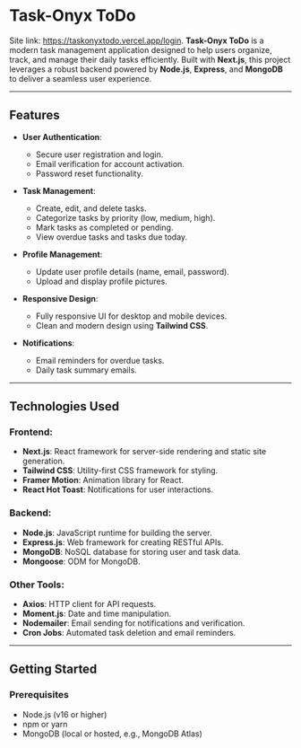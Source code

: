 # Task-Onyx ToDo
Site link: https://taskonyxtodo.vercel.app/login.
**Task-Onyx ToDo** is a modern task management application designed to help users organize, track, and manage their daily tasks efficiently. Built with **Next.js**, this project leverages a robust backend powered by **Node.js**, **Express**, and **MongoDB** to deliver a seamless user experience.

---

## Features

- **User Authentication**:

  - Secure user registration and login.
  - Email verification for account activation.
  - Password reset functionality.

- **Task Management**:

  - Create, edit, and delete tasks.
  - Categorize tasks by priority (low, medium, high).
  - Mark tasks as completed or pending.
  - View overdue tasks and tasks due today.

- **Profile Management**:

  - Update user profile details (name, email, password).
  - Upload and display profile pictures.

- **Responsive Design**:

  - Fully responsive UI for desktop and mobile devices.
  - Clean and modern design using **Tailwind CSS**.

- **Notifications**:
  - Email reminders for overdue tasks.
  - Daily task summary emails.

---

## Technologies Used

### Frontend:

- **Next.js**: React framework for server-side rendering and static site generation.
- **Tailwind CSS**: Utility-first CSS framework for styling.
- **Framer Motion**: Animation library for React.
- **React Hot Toast**: Notifications for user interactions.

### Backend:

- **Node.js**: JavaScript runtime for building the server.
- **Express.js**: Web framework for creating RESTful APIs.
- **MongoDB**: NoSQL database for storing user and task data.
- **Mongoose**: ODM for MongoDB.

### Other Tools:

- **Axios**: HTTP client for API requests.
- **Moment.js**: Date and time manipulation.
- **Nodemailer**: Email sending for notifications and verification.
- **Cron Jobs**: Automated task deletion and email reminders.

---

## Getting Started

### Prerequisites

- Node.js (v16 or higher)
- npm or yarn
- MongoDB (local or hosted, e.g., MongoDB Atlas)

